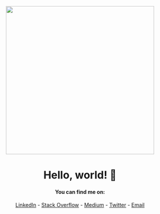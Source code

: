 
<div align="center">
  <img src="https://i.imgur.com/8MupZHY.gif" width="400px" />
  <br>
  
  # Hello, world! 👋

  #### You can find me on:
  [LinkedIn](https://www.linkedin.com/in/hassanzadeh-sd/) - [Stack Overflow](https://stackoverflow.com/users/9533909/hassanzadeh-sd) - [Medium](https://medium.com/@hassanzadeh.sd) - [Twitter](https://twitter.com/hassanzadeh_sd) - [Email](mailto:hassanzadeh.sd@gmail.com)
  <br>
  <br>
  <br>
</div>
